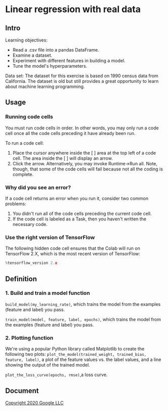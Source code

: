 # Linear regression with real data

## Intro

Learning objectives:
* Read a .csv file into a pandas DataFrame.
* Examine a dataset.
* Experiment with different features in building a model.
* Tune the model's hyperparameters.

Data set:
The dataset for this exercise is based on 1990 census data from California. The dataset is old but still provides a great opportunity to learn about machine learning programming.

## Usage

### Running code cells
You must run code cells in order. In other words, you may only run a code cell once all the code cells preceding it have already been run.

To run a code cell:

1. Place the cursor anywhere inside the [ ] area at the top left of a code cell. The area inside the [ ] will display an arrow.
2. Click the arrow.
Alternatively, you may invoke Runtime->Run all. Note, though, that some of the code cells will fail because not all the coding is complete.

### Why did you see an error?
If a code cell returns an error when you run it, consider two common problems:

1. You didn't run all of the code cells preceding the current code cell.
2. If the code cell is labeled as a Task, then you haven't written the necessary code.

### Use the right version of TensorFlow
The following hidden code cell ensures that the Colab will run on TensorFlow 2.X, which is the most recent version of TensorFlow:
```python 
%tensorflow_version 2.x
```
## Definition

### 1. Build and train a model function
```build_model(my_learning_rate)```, which trains the model from the examples (feature and label) you pass.

```train_model(model, feature, label, epochs)```, which trains the model from the examples (feature and label) you pass.

### 2. Plotting function
We're using a popular Python library called Matplotlib to create the following two plots:
```plot_the_model(trained_weight, trained_bias, feature, label)```, a plot of the feature values vs. the label values, and a line showing the output of the trained model.

```plot_the_loss_curve(epochs, rmse)```,a loss curve.

## Document

[Copyright 2020 Google LLC](https://colab.research.google.com/github/google/eng-edu/blob/main/ml/cc/exercises/linear_regression_with_a_real_dataset.ipynb?utm_source=mlcc&utm_campaign=colab-external&utm_medium=referral&utm_content=linear_regression_real_tf2-colab&hl=en#scrollTo=wDlWLbfkJtvu)
